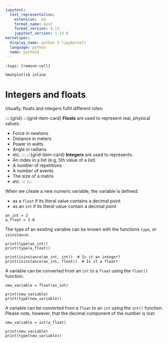 ```yaml
---
jupytext:
  text_representation:
    extension: .md
    format_name: myst
    format_version: 0.13
    jupytext_version: 1.14.0
kernelspec:
  display_name: python 3 (ipykernel)
  language: python
  name: python3
---
```


```{code-cell} ipython3
:tags: [remove-cell]

%matplotlib inline
```

# Integers and floats

Usually, floats and integers fulfil different roles:

::::{grid}
:::{grid-item-card}
**Floats** are used to represent real, physical values:
- Force in newtons
- Distance in meters
- Power in watts
- Angle in radians
- etc.
:::
:::{grid-item-card}
**Integers** are used to represents:
- An index in a list (e.g, 5th value of a list)
- A number of repetitions
- A number of events
- The size of a matrix
- etc.
:::
::::

When we create a new numeric variable, the variable is defined:
- as a `float` if its literal value contains a decimal point
- as an `int` if its literal value contain a decimal point

```{code-cell} ipython3
an_int = 3
a_float = 3.0
```

The type of an existing variable can be known with the functions `type`, or `isinstance`:

```{code-cell}
print(type(an_int))
print(type(a_float))
```

```{code-cell}
print(isinstance(an_int, int))  # Is it an integer?
print(isinstance(an_int, float))  # Is it a float?
```

A variable can be converted from an `int` to a `float` using the `float()` function:

```{code-cell} ipython3
new_variable = float(an_int)

print(new_variable)
print(type(new_variable))
```

A variable can be converted from a `float` to an `int` using the `int()` function. Please note, however, that the decimal component of the number is lost:

```{code-cell} ipython3
new_variable = int(a_float)

print(new_variable)
print(type(new_variable))
```

